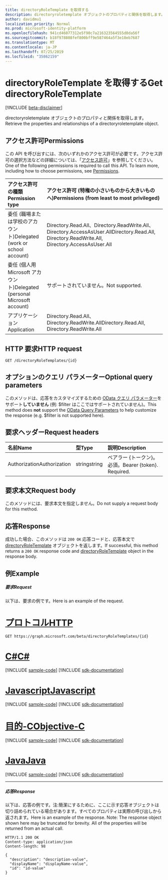 ```yaml
---
title: directoryRoleTemplate を取得する
description: directoryroletemplate オブジェクトのプロパティと関係を取得します。
author: davidmu1
localization_priority: Normal
ms.prod: microsoft-identity-platform
ms.openlocfilehash: 941cd46077312e5f90c7a216323564555d0da56f
ms.sourcegitcommit: b18f978808fef800bff9e587464a5f3e18eb7687
ms.translationtype: MT
ms.contentlocale: ja-JP
ms.lasthandoff: 07/25/2019
ms.locfileid: "35862159"
---
```

# <a name="get-directoryroletemplate"></a><span data-ttu-id="ecd47-103">directoryRoleTemplate を取得する</span><span class="sxs-lookup"><span data-stu-id="ecd47-103">Get directoryRoleTemplate</span></span>

[!INCLUDE [beta-disclaimer](../../includes/beta-disclaimer.md)]

<span data-ttu-id="ecd47-104">directoryroletemplate オブジェクトのプロパティと関係を取得します。</span><span class="sxs-lookup"><span data-stu-id="ecd47-104">Retrieve the properties and relationships of a directoryroletemplate object.</span></span>
## <a name="permissions"></a><span data-ttu-id="ecd47-105">アクセス許可</span><span class="sxs-lookup"><span data-stu-id="ecd47-105">Permissions</span></span>
<span data-ttu-id="ecd47-p101">この API を呼び出すには、次のいずれかのアクセス許可が必要です。アクセス許可の選択方法などの詳細については、「[アクセス許可](/graph/permissions-reference)」を参照してください。</span><span class="sxs-lookup"><span data-stu-id="ecd47-p101">One of the following permissions is required to call this API. To learn more, including how to choose permissions, see [Permissions](/graph/permissions-reference).</span></span>

|<span data-ttu-id="ecd47-108">アクセス許可の種類</span><span class="sxs-lookup"><span data-stu-id="ecd47-108">Permission type</span></span>      | <span data-ttu-id="ecd47-109">アクセス許可 (特権の小さいものから大きいものへ)</span><span class="sxs-lookup"><span data-stu-id="ecd47-109">Permissions (from least to most privileged)</span></span>              |
|:--------------------|:---------------------------------------------------------|
|<span data-ttu-id="ecd47-110">委任 (職場または学校のアカウント)</span><span class="sxs-lookup"><span data-stu-id="ecd47-110">Delegated (work or school account)</span></span> | <span data-ttu-id="ecd47-111">Directory.Read.All、Directory.ReadWrite.All、Directory.AccessAsUser.All</span><span class="sxs-lookup"><span data-stu-id="ecd47-111">Directory.Read.All, Directory.ReadWrite.All, Directory.AccessAsUser.All</span></span>    |
|<span data-ttu-id="ecd47-112">委任 (個人用 Microsoft アカウント)</span><span class="sxs-lookup"><span data-stu-id="ecd47-112">Delegated (personal Microsoft account)</span></span> | <span data-ttu-id="ecd47-113">サポートされていません。</span><span class="sxs-lookup"><span data-stu-id="ecd47-113">Not supported.</span></span>    |
|<span data-ttu-id="ecd47-114">アプリケーション</span><span class="sxs-lookup"><span data-stu-id="ecd47-114">Application</span></span> | <span data-ttu-id="ecd47-115">Directory.Read.All、Directory.ReadWrite.All</span><span class="sxs-lookup"><span data-stu-id="ecd47-115">Directory.Read.All, Directory.ReadWrite.All</span></span> |

## <a name="http-request"></a><span data-ttu-id="ecd47-116">HTTP 要求</span><span class="sxs-lookup"><span data-stu-id="ecd47-116">HTTP request</span></span>
<!-- { "blockType": "ignored" } -->
```http
GET /directoryRoleTemplates/{id}
```
## <a name="optional-query-parameters"></a><span data-ttu-id="ecd47-117">オプションのクエリ パラメーター</span><span class="sxs-lookup"><span data-stu-id="ecd47-117">Optional query parameters</span></span>
<span data-ttu-id="ecd47-118">このメソッドは、応答をカスタマイズするための [OData クエリ パラメーター](https://developer.microsoft.com/graph/docs/concepts/query_parameters)をサポート**していません** (例: $filter はここではサポートされていません)。</span><span class="sxs-lookup"><span data-stu-id="ecd47-118">This method does **not** support the [OData Query Parameters](https://developer.microsoft.com/graph/docs/concepts/query_parameters) to help customize the response (e.g. $filter is not supported here).</span></span>

## <a name="request-headers"></a><span data-ttu-id="ecd47-119">要求ヘッダー</span><span class="sxs-lookup"><span data-stu-id="ecd47-119">Request headers</span></span>
| <span data-ttu-id="ecd47-120">名前</span><span class="sxs-lookup"><span data-stu-id="ecd47-120">Name</span></span>       | <span data-ttu-id="ecd47-121">型</span><span class="sxs-lookup"><span data-stu-id="ecd47-121">Type</span></span> | <span data-ttu-id="ecd47-122">説明</span><span class="sxs-lookup"><span data-stu-id="ecd47-122">Description</span></span>|
|:-----------|:------|:----------|
| <span data-ttu-id="ecd47-123">Authorization</span><span class="sxs-lookup"><span data-stu-id="ecd47-123">Authorization</span></span>  | <span data-ttu-id="ecd47-124">string</span><span class="sxs-lookup"><span data-stu-id="ecd47-124">string</span></span>  | <span data-ttu-id="ecd47-p102">ベアラー {トークン}。必須。</span><span class="sxs-lookup"><span data-stu-id="ecd47-p102">Bearer {token}. Required.</span></span> |

## <a name="request-body"></a><span data-ttu-id="ecd47-127">要求本文</span><span class="sxs-lookup"><span data-stu-id="ecd47-127">Request body</span></span>
<span data-ttu-id="ecd47-128">このメソッドには、要求本文を指定しません。</span><span class="sxs-lookup"><span data-stu-id="ecd47-128">Do not supply a request body for this method.</span></span>

## <a name="response"></a><span data-ttu-id="ecd47-129">応答</span><span class="sxs-lookup"><span data-stu-id="ecd47-129">Response</span></span>

<span data-ttu-id="ecd47-130">成功した場合、このメソッドは `200 OK` 応答コードと、応答本文で [directoryRoleTemplate](../resources/directoryroletemplate.md) オブジェクトを返します。</span><span class="sxs-lookup"><span data-stu-id="ecd47-130">If successful, this method returns a `200 OK` response code and [directoryRoleTemplate](../resources/directoryroletemplate.md) object in the response body.</span></span>
## <a name="example"></a><span data-ttu-id="ecd47-131">例</span><span class="sxs-lookup"><span data-stu-id="ecd47-131">Example</span></span>
##### <a name="request"></a><span data-ttu-id="ecd47-132">要求</span><span class="sxs-lookup"><span data-stu-id="ecd47-132">Request</span></span>
<span data-ttu-id="ecd47-133">以下は、要求の例です。</span><span class="sxs-lookup"><span data-stu-id="ecd47-133">Here is an example of the request.</span></span>

# <a name="httptabhttp"></a>[<span data-ttu-id="ecd47-134">プロトコル</span><span class="sxs-lookup"><span data-stu-id="ecd47-134">HTTP</span></span>](#tab/http)
<!-- {
  "blockType": "request",
  "name": "get_directoryroletemplate"
}-->
```http
GET https://graph.microsoft.com/beta/directoryRoleTemplates/{id}
```
# <a name="ctabcsharp"></a>[<span data-ttu-id="ecd47-135">C#</span><span class="sxs-lookup"><span data-stu-id="ecd47-135">C#</span></span>](#tab/csharp)
[!INCLUDE [sample-code](../includes/snippets/csharp/get-directoryroletemplate-csharp-snippets.md)]
[!INCLUDE [sdk-documentation](../includes/snippets/snippets-sdk-documentation-link.md)]

# <a name="javascripttabjavascript"></a>[<span data-ttu-id="ecd47-136">Javascript</span><span class="sxs-lookup"><span data-stu-id="ecd47-136">Javascript</span></span>](#tab/javascript)
[!INCLUDE [sample-code](../includes/snippets/javascript/get-directoryroletemplate-javascript-snippets.md)]
[!INCLUDE [sdk-documentation](../includes/snippets/snippets-sdk-documentation-link.md)]

# <a name="objective-ctabobjc"></a>[<span data-ttu-id="ecd47-137">目的-C</span><span class="sxs-lookup"><span data-stu-id="ecd47-137">Objective-C</span></span>](#tab/objc)
[!INCLUDE [sample-code](../includes/snippets/objc/get-directoryroletemplate-objc-snippets.md)]
[!INCLUDE [sdk-documentation](../includes/snippets/snippets-sdk-documentation-link.md)]

# <a name="javatabjava"></a>[<span data-ttu-id="ecd47-138">Java</span><span class="sxs-lookup"><span data-stu-id="ecd47-138">Java</span></span>](#tab/java)
[!INCLUDE [sample-code](../includes/snippets/java/get-directoryroletemplate-java-snippets.md)]
[!INCLUDE [sdk-documentation](../includes/snippets/snippets-sdk-documentation-link.md)]

---

##### <a name="response"></a><span data-ttu-id="ecd47-139">応答</span><span class="sxs-lookup"><span data-stu-id="ecd47-139">Response</span></span>
<span data-ttu-id="ecd47-p103">以下は、応答の例です。注:簡潔にするために、ここに示す応答オブジェクトは切り詰められている場合があります。すべてのプロパティは実際の呼び出しから返されます。</span><span class="sxs-lookup"><span data-stu-id="ecd47-p103">Here is an example of the response. Note: The response object shown here may be truncated for brevity. All of the properties will be returned from an actual call.</span></span>
<!-- {
  "blockType": "response",
  "truncated": true,
  "@odata.type": "microsoft.graph.directoryRoleTemplate"
} -->
```http
HTTP/1.1 200 OK
Content-type: application/json
Content-length: 98

{
  "description": "description-value",
  "displayName": "displayName-value",
  "id": "id-value"
}
```

<!-- uuid: 8fcb5dbc-d5aa-4681-8e31-b001d5168d79
2015-10-25 14:57:30 UTC -->
<!--
{
  "type": "#page.annotation",
  "description": "Get directoryRoleTemplate",
  "keywords": "",
  "section": "documentation",
  "tocPath": "",
  "suppressions": [
  ]
}
-->
